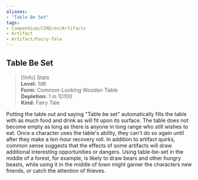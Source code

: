 ```yaml
---
aliases:
- "Table Be Set"
tags:
- Compendium/CSRD/en/Artifacts
- Artifact
- Artifact/Fairy-Tale
---
```


  
## Table Be Set
>[!info] Stats  
> **Level:** 1d6  
> **Form:** Common-Looking Wooden Table  
> **Depletion:** 1 in 1D100  
> **Kind:** Fairy Tale
  
Putting the table out and saying "Table be set" automatically fills the table with as much food and drink as will fit upon its surface. The table does not become empty as long as there is anyone in long range who still wishes to eat. Once a character uses the table's ability, they can't do so again until after they make a ten-hour recovery roll. In addition to artifact quirks, common sense suggests that the effects of some artifacts will draw additional interesting opportunities or dangers. Using table-be-set in the middle of a forest, for example, is likely to draw bears and other hungry beasts, while using it in the middle of town might garner the characters new friends, or catch the attention of thieves.